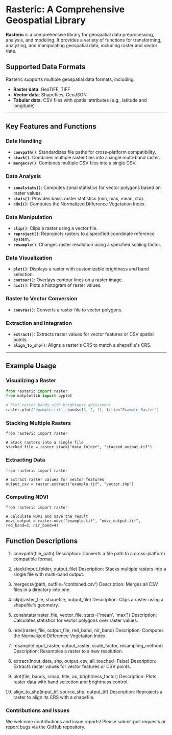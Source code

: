 # Rasteric: A Comprehensive Geospatial Library

**Rasteric** is a comprehensive library for geospatial data preprocessing, analysis, and modeling. It provides a variety of functions for transforming, analyzing, and manipulating geospatial data, including raster and vector data.

## Supported Data Formats

Rasteric supports multiple geospatial data formats, including:

- **Raster data**: GeoTIFF, TIFF
- **Vector data**: Shapefiles, GeoJSON
- **Tabular data**: CSV files with spatial attributes (e.g., latitude and longitude)

---

## Key Features and Functions

### Data Handling
- **`convpath()`**: Standardizes file paths for cross-platform compatibility.
- **`stack()`**: Combines multiple raster files into a single multi-band raster.
- **`mergecsv()`**: Combines multiple CSV files into a single CSV.

### Data Analysis
- **`zonalstats()`**: Computes zonal statistics for vector polygons based on raster values.
- **`stats()`**: Provides basic raster statistics (min, max, mean, std).
- **`ndvi()`**: Computes the Normalized Difference Vegetation Index.

### Data Manipulation
- **`clip()`**: Clips a raster using a vector file.
- **`reproject()`**: Reprojects rasters to a specified coordinate reference system.
- **`resample()`**: Changes raster resolution using a specified scaling factor.

### Data Visualization
- **`plot()`**: Displays a raster with customizable brightness and band selection.
- **`contour()`**: Overlays contour lines on a raster image.
- **`hist()`**: Plots a histogram of raster values.

### Raster to Vector Conversion
- **`convras()`**: Converts a raster file to vector polygons.

### Extraction and Integration
- **`extract()`**: Extracts raster values for vector features or CSV spatial points.
- **`align_to_shp()`**: Aligns a raster's CRS to match a shapefile's CRS.

---

## Example Usage

### Visualizing a Raster
```python
from rasteric import raster
from matplotlib import pyplot

# Plot raster bands with brightness adjustment
raster.plot('example.tif', bands=(3, 2, 1), title="Example Raster")
```
### Stacking Multiple Rasters
```
from rasteric import raster

# Stack rasters into a single file
stacked_file = raster.stack("data_folder", "stacked_output.tif")
```
### Extracting Data
```
from rasteric import raster

# Extract raster values for vector features
output_csv = raster.extract("example.tif", "vector.shp")

```
### Computing NDVI
```
from rasteric import raster

# Calculate NDVI and save the result
ndvi_output = raster.ndvi("example.tif", "ndvi_output.tif", red_band=3, nir_band=4)

```
## Function Descriptions
1. convpath(file_path)
Description: Converts a file path to a cross-platform compatible format.

2. stack(input_folder, output_file)
Description: Stacks multiple rasters into a single file with multi-band output.

3. mergecsv(path, outfile='combined.csv')
Description: Merges all CSV files in a directory into one.

4. clip(raster_file, shapefile, output_file)
Description: Clips a raster using a shapefile's geometry.

5. zonalstats(raster_file, vector_file, stats=['mean', 'max'])
Description: Calculates statistics for vector polygons over raster values.

6. ndvi(raster_file, output_file, red_band, nir_band)
Description: Computes the Normalized Difference Vegetation Index.

7. resample(input_raster, output_raster, scale_factor, resampling_method)
Description: Resamples a raster to a new resolution.

8. extract(input_data, shp, output_csv, all_touched=False)
Description: Extracts raster values for vector features or CSV points.

9. plot(file, bands, cmap, title, ax, brightness_factor)
Description: Plots raster data with band selection and brightness control.

10. align_to_shp(input_tif, source_shp, output_tif)
Description: Reprojects a raster to align its CRS with a shapefile.

### Contributions and Issues
We welcome contributions and issue reports! Please submit pull requests or report bugs via the GitHub repository.